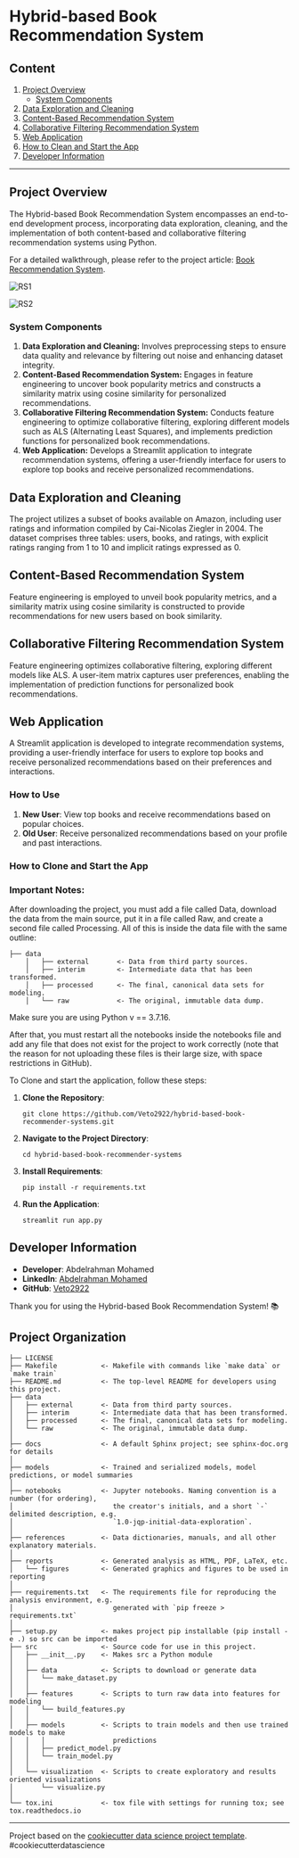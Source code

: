 # Hybrid-based Book Recommendation System

## Content

1. [Project Overview](#project-overview)
   - [System Components](#system-components)
2. [Data Exploration and Cleaning](#data-exploration-and-cleaning)
3. [Content-Based Recommendation System](#content-based-recommendation-system)
4. [Collaborative Filtering Recommendation System](#collaborative-filtering-recommendation-system)
5. [Web Application](#web-application)
6. [How to Clean and Start the App](#how-to-clean-and-start-the-app)
7. [Developer Information](#developer-information)

---

## Project Overview

The Hybrid-based Book Recommendation System encompasses an end-to-end development process, incorporating data exploration, cleaning, and the implementation of both content-based and collaborative filtering recommendation systems using Python.

For a detailed walkthrough, please refer to the project article: [Book Recommendation System](https://medium.com/@abdelrahman.m2922/book-recommendation-system-fa510e2d5a24).

![RS1](https://github.com/Veto2922/hybrid-based-book-recommender-systems/assets/114834171/4879f6fc-6e3b-4749-b41e-f94b36ac0329)

![RS2](https://github.com/Veto2922/hybrid-based-book-recommender-systems/assets/114834171/bc9c011d-4c38-4108-9c63-156e7f4bac58)


### System Components

1. **Data Exploration and Cleaning:** Involves preprocessing steps to ensure data quality and relevance by filtering out noise and enhancing dataset integrity.
2. **Content-Based Recommendation System:** Engages in feature engineering to uncover book popularity metrics and constructs a similarity matrix using cosine similarity for personalized recommendations.
3. **Collaborative Filtering Recommendation System:** Conducts feature engineering to optimize collaborative filtering, exploring different models such as ALS (Alternating Least Squares), and implements prediction functions for personalized book recommendations.
4. **Web Application:** Develops a Streamlit application to integrate recommendation systems, offering a user-friendly interface for users to explore top books and receive personalized recommendations.

## Data Exploration and Cleaning

The project utilizes a subset of books available on Amazon, including user ratings and information compiled by Cai-Nicolas Ziegler in 2004. The dataset comprises three tables: users, books, and ratings, with explicit ratings ranging from 1 to 10 and implicit ratings expressed as 0.

## Content-Based Recommendation System

Feature engineering is employed to unveil book popularity metrics, and a similarity matrix using cosine similarity is constructed to provide recommendations for new users based on book similarity.

## Collaborative Filtering Recommendation System

Feature engineering optimizes collaborative filtering, exploring different models like ALS. A user-item matrix captures user preferences, enabling the implementation of prediction functions for personalized book recommendations.

## Web Application

A Streamlit application is developed to integrate recommendation systems, providing a user-friendly interface for users to explore top books and receive personalized recommendations based on their preferences and interactions.

### How to Use

1. **New User**: View top books and receive recommendations based on popular choices.
2. **Old User**: Receive personalized recommendations based on your profile and past interactions.

### How to Clone and Start the App

### Important Notes:

After downloading the project, you must add a file called Data, download the data from the main source, put it in a file called Raw, and create a second file called Processing. All of this is inside the data file with the same outline:

```
├── data
    │   ├── external       <- Data from third party sources.
    │   ├── interim        <- Intermediate data that has been transformed.
    │   ├── processed      <- The final, canonical data sets for modeling.
    │   └── raw            <- The original, immutable data dump.
```

Make sure you are using Python v == 3.7.16.

After that, you must restart all the notebooks inside the notebooks file and add any file that does not exist for the project to work correctly (note that the reason for not uploading these files is their large size, with space restrictions in GitHub).

To Clone and start the application, follow these steps:

1. **Clone the Repository**:

    ```
    git clone https://github.com/Veto2922/hybrid-based-book-recommender-systems.git
    ```

2. **Navigate to the Project Directory**:

    ```
    cd hybrid-based-book-recommender-systems
    ```

3. **Install Requirements**:

    ```
    pip install -r requirements.txt
    ```

4. **Run the Application**:

    ```
    streamlit run app.py
    ```

## Developer Information

- **Developer**: Abdelrahman Mohamed
- **LinkedIn**: [Abdelrahman Mohamed](https://www.linkedin.com/in/abdelrahman-mohamed-28649120b/)
- **GitHub**: [Veto2922](https://github.com/Veto2922/hybrid-based-book-recommender-systems)

Thank you for using the Hybrid-based Book Recommendation System! 📚

## Project Organization

```
├── LICENSE
├── Makefile           <- Makefile with commands like `make data` or `make train`
├── README.md          <- The top-level README for developers using this project.
├── data
│   ├── external       <- Data from third party sources.
│   ├── interim        <- Intermediate data that has been transformed.
│   ├── processed      <- The final, canonical data sets for modeling.
│   └── raw            <- The original, immutable data dump.
│
├── docs               <- A default Sphinx project; see sphinx-doc.org for details
│
├── models             <- Trained and serialized models, model predictions, or model summaries
│
├── notebooks          <- Jupyter notebooks. Naming convention is a number (for ordering),
│                         the creator's initials, and a short `-` delimited description, e.g.
│                         `1.0-jqp-initial-data-exploration`.
│
├── references         <- Data dictionaries, manuals, and all other explanatory materials.
│
├── reports            <- Generated analysis as HTML, PDF, LaTeX, etc.
│   └── figures        <- Generated graphics and figures to be used in reporting
│
├── requirements.txt   <- The requirements file for reproducing the analysis environment, e.g.
│                         generated with `pip freeze > requirements.txt`
│
├── setup.py           <- makes project pip installable (pip install -e .) so src can be imported
├── src                <- Source code for use in this project.
│   ├── __init__.py    <- Makes src a Python module
│   │
│   ├── data           <- Scripts to download or generate data
│   │   └── make_dataset.py
│   │
│   ├── features       <- Scripts to turn raw data into features for modeling
│   │   └── build_features.py
│   │
│   ├── models         <- Scripts to train models and then use trained models to make
│   │   │                 predictions
│   │   ├── predict_model.py
│   │   └── train_model.py
│   │
│   └── visualization  <- Scripts to create exploratory and results oriented visualizations
│       └── visualize.py
│
└── tox.ini            <- tox file with settings for running tox; see tox.readthedocs.io

```

---

Project based on the [cookiecutter data science project template](https://drivendata.github.io/cookiecutter-data-science/). #cookiecutterdatascience
